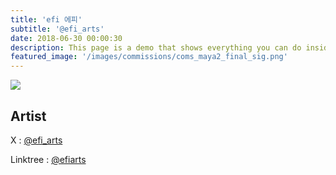 ```yaml
---
title: 'efi 에피'
subtitle: '@efi_arts'
date: 2018-06-30 00:00:30
description: This page is a demo that shows everything you can do inside portfolio and blog posts.
featured_image: '/images/commissions/coms_maya2_final_sig.png'
---
```


![](/images/commissions/coms_maya2_final_sig.png)

## Artist

X : [@efi_arts](https://twitter.com/efi_arts)

Linktree : [@efiarts](https://linktr.ee/efiarts)